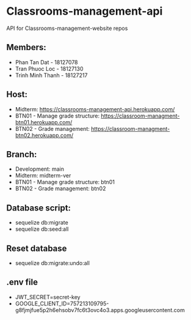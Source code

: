 # Classrooms-management-api
API for Classrooms-management-website repos

## Members:
* Phan Tan Dat - 18127078
* Tran Phuoc Loc - 18127130
* Trinh Minh Thanh - 18127217

## Host:
* Midterm: https://classrooms-management-api.herokuapp.com/
* BTN01 - Manage grade structure: https://classroom-managment-btn01.herokuapp.com/
* BTN02 - Grade management: https://classroom-managment-btn02.herokuapp.com/

## Branch:
* Development: main
* Midterm: midterm-ver
* BTN01 - Manage grade structure: btn01
* BTN02 - Grade management: btn02

## Database script:
* sequelize db:migrate
* sequelize db:seed:all
## Reset database 
* sequelize db:migrate:undo:all

## .env file
* JWT_SECRET=secret-key
* GOOGLE_CLIENT_ID=757213109795-g8fjmjfue5p2h6ehsobv7fc6t3ovc4o3.apps.googleusercontent.com
